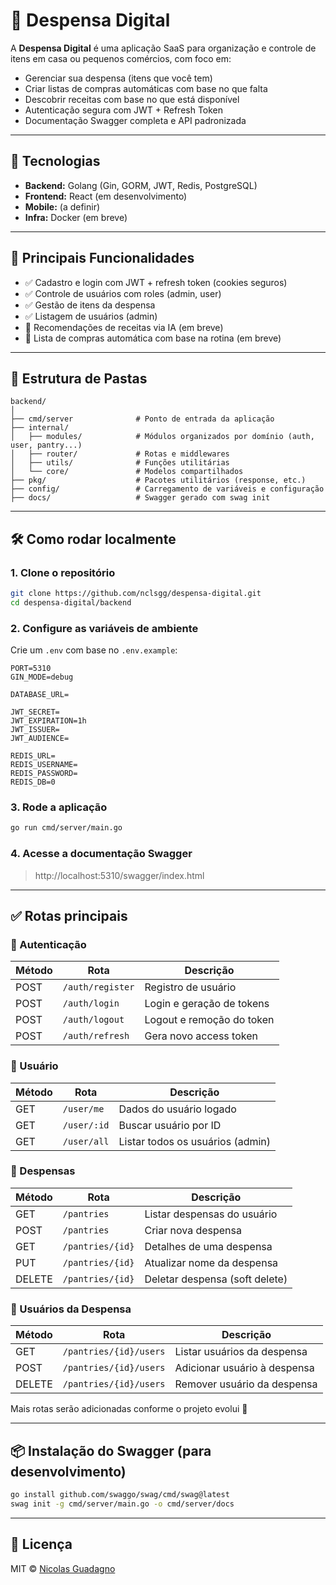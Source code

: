 # 🥫 Despensa Digital

A **Despensa Digital** é uma aplicação SaaS para organização e controle de itens em casa ou pequenos comércios, com foco em:

- Gerenciar sua despensa (itens que você tem)
- Criar listas de compras automáticas com base no que falta
- Descobrir receitas com base no que está disponível
- Autenticação segura com JWT + Refresh Token
- Documentação Swagger completa e API padronizada

---

## 🚀 Tecnologias

- **Backend:** Golang (Gin, GORM, JWT, Redis, PostgreSQL)
- **Frontend:** React (em desenvolvimento)
- **Mobile:** (a definir)
- **Infra:** Docker (em breve)

---

## 🧠 Principais Funcionalidades

- ✅ Cadastro e login com JWT + refresh token (cookies seguros)
- ✅ Controle de usuários com roles (admin, user)
- ✅ Gestão de itens da despensa
- ✅ Listagem de usuários (admin)
- 🧠 Recomendações de receitas via IA (em breve)
- 🛒 Lista de compras automática com base na rotina (em breve)

---

## 📁 Estrutura de Pastas

```
backend/
│
├── cmd/server              # Ponto de entrada da aplicação
├── internal/
│   ├── modules/            # Módulos organizados por domínio (auth, user, pantry...)
│   ├── router/             # Rotas e middlewares
│   ├── utils/              # Funções utilitárias
│   └── core/               # Modelos compartilhados
├── pkg/                    # Pacotes utilitários (response, etc.)
├── config/                 # Carregamento de variáveis e configuração
├── docs/                   # Swagger gerado com swag init
```

---

## 🛠️ Como rodar localmente

### 1. Clone o repositório

```bash
git clone https://github.com/nclsgg/despensa-digital.git
cd despensa-digital/backend
```

### 2. Configure as variáveis de ambiente

Crie um `.env` com base no `.env.example`:

```
PORT=5310
GIN_MODE=debug

DATABASE_URL=

JWT_SECRET=
JWT_EXPIRATION=1h
JWT_ISSUER=
JWT_AUDIENCE=

REDIS_URL=
REDIS_USERNAME=
REDIS_PASSWORD=
REDIS_DB=0
```

### 3. Rode a aplicação

```bash
go run cmd/server/main.go
```

### 4. Acesse a documentação Swagger

> http://localhost:5310/swagger/index.html

---

## ✅ Rotas principais

### 🔐 Autenticação

| Método | Rota             | Descrição                    |
|--------|------------------|------------------------------|
| POST   | `/auth/register` | Registro de usuário          |
| POST   | `/auth/login`    | Login e geração de tokens    |
| POST   | `/auth/logout`   | Logout e remoção do token    |
| POST   | `/auth/refresh`  | Gera novo access token       |

### 👤 Usuário

| Método | Rota         | Descrição                         |
|--------|--------------|------------------------------------|
| GET    | `/user/me`   | Dados do usuário logado            |
| GET    | `/user/:id`  | Buscar usuário por ID              |
| GET    | `/user/all`  | Listar todos os usuários (admin)   |

### 🥫 Despensas

| Método | Rota                     | Descrição                            |
|--------|--------------------------|---------------------------------------|
| GET    | `/pantries`              | Listar despensas do usuário           |
| POST   | `/pantries`              | Criar nova despensa                   |
| GET    | `/pantries/{id}`         | Detalhes de uma despensa              |
| PUT    | `/pantries/{id}`         | Atualizar nome da despensa            |
| DELETE | `/pantries/{id}`         | Deletar despensa (soft delete)        |

### 👥 Usuários da Despensa

| Método | Rota                               | Descrição                          |
|--------|------------------------------------|-------------------------------------|
| GET    | `/pantries/{id}/users`            | Listar usuários da despensa         |
| POST   | `/pantries/{id}/users`            | Adicionar usuário à despensa        |
| DELETE | `/pantries/{id}/users`            | Remover usuário da despensa         |


Mais rotas serão adicionadas conforme o projeto evolui 🚧

---

## 📦 Instalação do Swagger (para desenvolvimento)

```bash
go install github.com/swaggo/swag/cmd/swag@latest
swag init -g cmd/server/main.go -o cmd/server/docs
```

---

## 📄 Licença

MIT © [Nicolas Guadagno](https://github.com/nclsgg)
